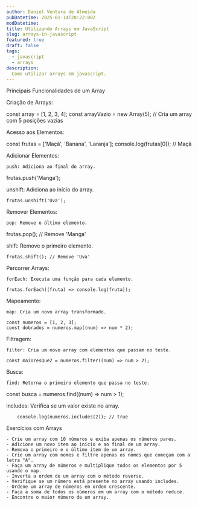 ```yaml
---
author: Daniel Ventura de Almeida
pubDatetime: 2025-01-14T20:22:00Z
modDatetime: 
title: Utilizando Arrays em JavaScript
slug: arrays-in-javascript
featured: true
draft: false
tags:
  - javascript
  - arrays
description:
  Como utilizar arrays em javascript.
---
```


Principais Funcionalidades de um Array


Criação de Arrays:

const array = [1, 2, 3, 4];
const arrayVazio = new Array(5); // Cria um array com 5 posições vazias



Acesso aos Elementos:

const frutas = ['Maçã', 'Banana', 'Laranja'];
console.log(frutas[0]); // Maçã



Adicionar Elementos:

    push: Adiciona ao final do array.

frutas.push('Manga');


unshift: Adiciona ao início do array.

    frutas.unshift('Uva');



Remover Elementos:

    pop: Remove o último elemento.

frutas.pop(); // Remove 'Manga'

shift: Remove o primeiro elemento.

    frutas.shift(); // Remove 'Uva'



Percorrer Arrays:

    forEach: Executa uma função para cada elemento.

    frutas.forEach((fruta) => console.log(fruta));



Mapeamento:

    map: Cria um novo array transformado.

    const numeros = [1, 2, 3];
    const dobrados = numeros.map((num) => num * 2);



Filtragem:

    filter: Cria um novo array com elementos que passam no teste.

    const maioresQue2 = numeros.filter((num) => num > 2);



Busca:

    find: Retorna o primeiro elemento que passa no teste.

const busca = numeros.find((num) => num > 1);

includes: Verifica se um valor existe no array.

        console.log(numeros.includes(2)); // true



Exercícios com Arrays

    - Crie um array com 10 números e exiba apenas os números pares.
    - Adicione um novo item ao início e ao final de um array.
    - Remova o primeiro e o último item de um array.
    - Crie um array com nomes e filtre apenas os nomes que começam com a letra "A".
    - Faça um array de números e multiplique todos os elementos por 5 usando o map.
    - Inverta a ordem de um array com o método reverse.
    - Verifique se um número está presente no array usando includes.
    - Ordene um array de números em ordem crescente.
    - Faça a soma de todos os números em um array com o método reduce.
    - Encontre o maior número de um array.